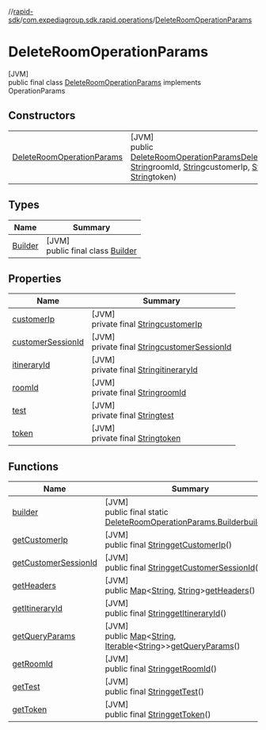 //[rapid-sdk](../../../index.md)/[com.expediagroup.sdk.rapid.operations](../index.md)/[DeleteRoomOperationParams](index.md)

# DeleteRoomOperationParams

[JVM]\
public final class [DeleteRoomOperationParams](index.md) implements OperationParams

## Constructors

| | |
|---|---|
| [DeleteRoomOperationParams](-delete-room-operation-params.md) | [JVM]<br>public [DeleteRoomOperationParams](index.md)[DeleteRoomOperationParams](-delete-room-operation-params.md)([String](https://docs.oracle.com/javase/8/docs/api/java/lang/String.html)itineraryId, [String](https://docs.oracle.com/javase/8/docs/api/java/lang/String.html)roomId, [String](https://docs.oracle.com/javase/8/docs/api/java/lang/String.html)customerIp, [String](https://docs.oracle.com/javase/8/docs/api/java/lang/String.html)customerSessionId, [String](https://docs.oracle.com/javase/8/docs/api/java/lang/String.html)test, [String](https://docs.oracle.com/javase/8/docs/api/java/lang/String.html)token) |

## Types

| Name | Summary |
|---|---|
| [Builder](-builder/index.md) | [JVM]<br>public final class [Builder](-builder/index.md) |

## Properties

| Name | Summary |
|---|---|
| [customerIp](index.md#-724694455%2FProperties%2F700308213) | [JVM]<br>private final [String](https://docs.oracle.com/javase/8/docs/api/java/lang/String.html)[customerIp](index.md#-724694455%2FProperties%2F700308213) |
| [customerSessionId](index.md#-1649924775%2FProperties%2F700308213) | [JVM]<br>private final [String](https://docs.oracle.com/javase/8/docs/api/java/lang/String.html)[customerSessionId](index.md#-1649924775%2FProperties%2F700308213) |
| [itineraryId](index.md#-2101897082%2FProperties%2F700308213) | [JVM]<br>private final [String](https://docs.oracle.com/javase/8/docs/api/java/lang/String.html)[itineraryId](index.md#-2101897082%2FProperties%2F700308213) |
| [roomId](index.md#1766678072%2FProperties%2F700308213) | [JVM]<br>private final [String](https://docs.oracle.com/javase/8/docs/api/java/lang/String.html)[roomId](index.md#1766678072%2FProperties%2F700308213) |
| [test](index.md#1160316092%2FProperties%2F700308213) | [JVM]<br>private final [String](https://docs.oracle.com/javase/8/docs/api/java/lang/String.html)[test](index.md#1160316092%2FProperties%2F700308213) |
| [token](index.md#1860882611%2FProperties%2F700308213) | [JVM]<br>private final [String](https://docs.oracle.com/javase/8/docs/api/java/lang/String.html)[token](index.md#1860882611%2FProperties%2F700308213) |

## Functions

| Name | Summary |
|---|---|
| [builder](builder.md) | [JVM]<br>public final static [DeleteRoomOperationParams.Builder](-builder/index.md)[builder](builder.md)() |
| [getCustomerIp](get-customer-ip.md) | [JVM]<br>public final [String](https://docs.oracle.com/javase/8/docs/api/java/lang/String.html)[getCustomerIp](get-customer-ip.md)() |
| [getCustomerSessionId](get-customer-session-id.md) | [JVM]<br>public final [String](https://docs.oracle.com/javase/8/docs/api/java/lang/String.html)[getCustomerSessionId](get-customer-session-id.md)() |
| [getHeaders](get-headers.md) | [JVM]<br>public [Map](https://docs.oracle.com/javase/8/docs/api/java/util/Map.html)&lt;[String](https://docs.oracle.com/javase/8/docs/api/java/lang/String.html), [String](https://docs.oracle.com/javase/8/docs/api/java/lang/String.html)&gt;[getHeaders](get-headers.md)() |
| [getItineraryId](get-itinerary-id.md) | [JVM]<br>public final [String](https://docs.oracle.com/javase/8/docs/api/java/lang/String.html)[getItineraryId](get-itinerary-id.md)() |
| [getQueryParams](get-query-params.md) | [JVM]<br>public [Map](https://docs.oracle.com/javase/8/docs/api/java/util/Map.html)&lt;[String](https://docs.oracle.com/javase/8/docs/api/java/lang/String.html), [Iterable](https://docs.oracle.com/javase/8/docs/api/java/lang/Iterable.html)&lt;[String](https://docs.oracle.com/javase/8/docs/api/java/lang/String.html)&gt;&gt;[getQueryParams](get-query-params.md)() |
| [getRoomId](get-room-id.md) | [JVM]<br>public final [String](https://docs.oracle.com/javase/8/docs/api/java/lang/String.html)[getRoomId](get-room-id.md)() |
| [getTest](get-test.md) | [JVM]<br>public final [String](https://docs.oracle.com/javase/8/docs/api/java/lang/String.html)[getTest](get-test.md)() |
| [getToken](get-token.md) | [JVM]<br>public final [String](https://docs.oracle.com/javase/8/docs/api/java/lang/String.html)[getToken](get-token.md)() |
